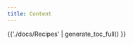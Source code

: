 ```yaml
---
title: Content
---
```


<div class="grid cards" markdown>

{{'./docs/Recipes' | generate_toc_full() }}

</div>